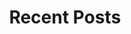 ---
layout: blog
permalink: /blog/index.html
title: "Recent Posts"
tags: [Jekyll, theme, responsive, blog, template]
image:
  feature: typewriter.jpg
---